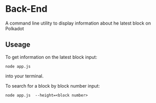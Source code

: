 # Back-End
A command line utility to display information about he latest block on Polkadot 

## Useage

To get information on the latest block input:
```
node app.js
```
into your terminal.

To search for a block by block number input:
```
node app.js  --height=<block number>
```